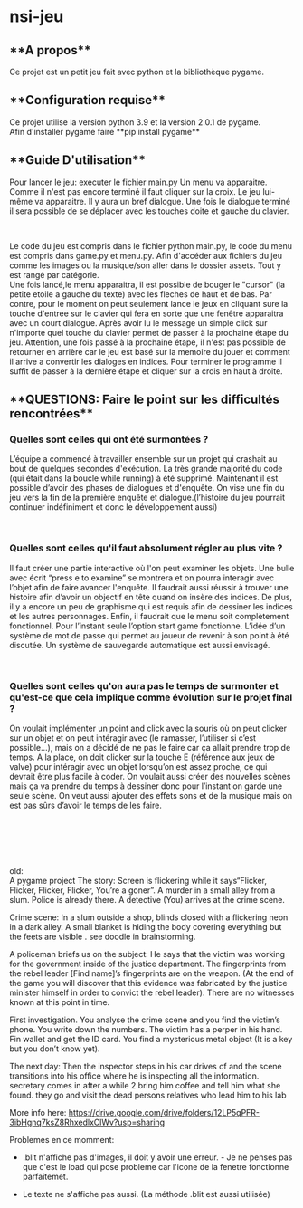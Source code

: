 # nsi-jeu

<h2>**A propos**</h2>
Ce projet est un petit jeu fait avec python et la bibliothèque pygame.

<h2>**Configuration requise**</h2>
Ce projet utilise la version python 3.9 et la version 2.0.1 de pygame. <br>
Afin d'installer pygame faire **pip install pygame**

<h2>**Guide D'utilisation**</h2>
<p>Pour lancer le jeu: executer le fichier main.py Un menu va apparaitre. Comme il n'est pas encore terminé il faut cliquer sur la croix. Le jeu lui-même va apparaitre. Il y aura un bref dialogue. Une fois le dialogue terminé il sera possible de se déplacer avec les touches doite et gauche du clavier.</p><br>
<p>Le code du jeu est compris dans le fichier python main.py, le code du menu est compris dans game.py et menu.py. Afin d'accéder aux fichiers du jeu comme les images ou la musique/son aller dans le dossier assets. Tout y est rangé par catégorie.
  <br>
Une fois lancé,le menu apparaitra, il est possible de bouger le "cursor" (la petite etoile a gauche du texte) avec les fleches de haut et de bas. Par contre, pour le moment on peut seulement lance le jeux en cliquant sure la touche d'entree sur le clavier qui fera en sorte que une fenêtre apparaitra avec  un court dialogue. Après avoir lu le message un simple click sur n'importe quel touche du clavier permet de passer à la prochaine étape du jeu. Attention, une fois passé à la prochaine étape, il n'est pas possible de retourner en arrière car le jeu est basé sur la memoire du jouer et comment il arrive a convertir les dialoges en indices. Pour terminer le programme il suffit de passer à la dernière étape et cliquer sur la crois en haut à droite.</p>


<h2>**QUESTIONS: Faire le point sur les difficultés rencontrées**</h2>
<h3>Quelles sont celles qui ont été surmontées ?</h3>
<p>L’équipe a commencé à travailler ensemble sur un projet qui crashait au bout de quelques secondes d'exécution. La très grande majorité du code (qui était dans la boucle while running) à été supprimé. Maintenant il est possible d’avoir des phases de  dialogues et d'enquête. On vise une fin du jeu vers la fin de la première enquête et dialogue.(l’histoire du jeu pourrait continuer indéfiniment et donc le développement aussi) </p>
<br>
<h3>Quelles sont celles qu'il faut absolument régler au plus vite ?</h3>
<p>Il faut créer une partie interactive où l'on peut examiner les objets. Une bulle avec écrit “press e to examine” se montrera et on pourra interagir avec l’objet afin de faire avancer l'enquête. Il faudrait aussi réussir à trouver une histoire afin d’avoir un objectif en tête quand on insère des indices. De plus, il y a encore un peu de graphisme qui est requis afin de dessiner les indices et les autres personnages. Enfin, il faudrait que le menu soit complètement  fonctionnel. Pour l’instant seule l’option start game fonctionne. L’idée d’un système de mot de passe qui permet au joueur de revenir à son point à été discutée. Un système de sauvegarde automatique est aussi envisagé.</p>
<br>
<h3>Quelles sont celles qu'on aura pas le temps de surmonter et qu'est-ce que cela implique comme évolution sur le projet final ?</h3>
<p>On voulait implémenter un point and click avec la souris où on peut clicker sur un objet et on peut intéragir avec (le ramasser, l’utiliser si c’est possible…), mais on a décidé de ne pas le faire car ça allait prendre trop de temps. A la place, on doit clicker sur la touche E (référence aux jeux de valve) pour intéragir avec un objet lorsqu’on est assez proche, ce qui devrait être plus facile à coder.
On voulait aussi créer des nouvelles scènes mais ça va prendre du temps à dessiner donc pour l’instant on garde une seule scène.
On veut aussi ajouter des effets sons et de la musique mais on est pas sûrs d’avoir le temps de les faire.
</p>
<br>
<br>
<br>
<br>
<br>
old:
<br>
A pygame project The story: Screen is flickering while it says“Flicker, Flicker, Flicker, Flicker, You’re a goner”. A murder in a small alley from a slum. Police is already there. A detective (You) arrives at the crime scene.

Crime scene: In a slum outside a shop, blinds closed with a flickering neon in a dark alley. A small blanket is hiding the body covering everything but the feets are visible . see doodle in brainstorming.

A policeman briefs us on the subject: He says that the victim was working for the government inside of the justice department. The fingerprints from the rebel leader [Find name]’s fingerprints are on the weapon. (At the end of the game you will discover that this evidence was fabricated by the justice minister himself in order to convict the rebel leader). There are no witnesses known at this point in time.

First investigation. You analyse the crime scene and you find the victim’s phone. You write down the numbers. The victim has a perper in his hand. Fin wallet and get the ID card. You find a mysterious metal object (It is a key but you don’t know yet).

The next day: Then the inspector steps in his car drives of and the scene transitions into his office where he is inspecting all the information. secretary comes in after a while 2 bring him coffee and tell him what she found. they go and visit the dead persons relatives who lead him to his lab

More info here: https://drive.google.com/drive/folders/12LP5qPFR-3ibHgnq7ksZ8RhxedlxClWv?usp=sharing

Problemes en ce momment: </br>
- .blit n'affiche pas d'images, il doit y avoir une erreur. - Je ne penses pas que  c'est le load qui pose probleme car l'icone de la fenetre fonctionne parfaitemet.

- Le texte ne s'affiche pas aussi. (La méthode .blit est aussi utilisée)
